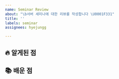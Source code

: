 ```yaml
---
name: Seminar Review
about: "\b서버 세미나에 대한 리뷰를 작성합니다 \U0001F331"
title: ''
labels: seminar
assignees: hyejungg

---
```


## 🔥 알게된 점

## 📚 배운 점
